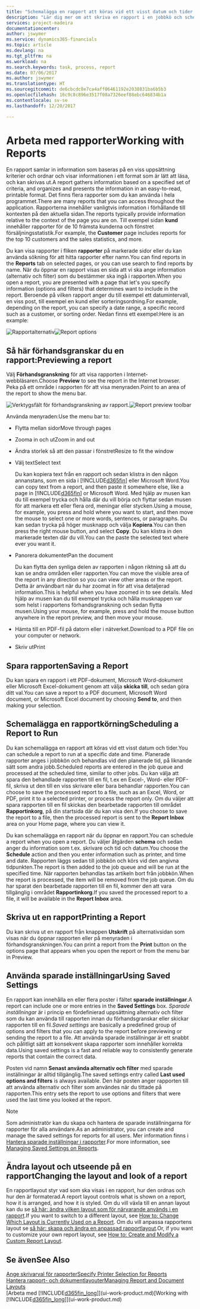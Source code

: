 ```yaml
---
title: "Schemalägga en rapport att köras vid ett visst datum och tider | Microsoft Docs"
description: "Lär dig mer om att skriva en rapport i en jobbkö och schemalägga den att behandlas vid en viss tidpunkt."
services: project-madeira
documentationcenter: 
author: jswymer
ms.service: dynamics365-financials
ms.topic: article
ms.devlang: na
ms.tgt_pltfrm: na
ms.workload: na
ms.search.keywords: task, process, report
ms.date: 07/06/2017
ms.author: jswymer
ms.translationtype: HT
ms.sourcegitcommit: de6cbcdc8e7ca4aff06461192e2038831ba6b5b3
ms.openlocfilehash: 16c9c8c896e3517f08a7326eef88ebc646834b1a
ms.contentlocale: sv-se
ms.lasthandoff: 12/20/2017

---
```

# <a name="working-with-reports"></a><span data-ttu-id="ed953-103">Arbeta med rapporter</span><span class="sxs-lookup"><span data-stu-id="ed953-103">Working with Reports</span></span>
<span data-ttu-id="ed953-104">En rapport samlar in information som baseras på en viss uppsättning kriterier och ordnar och visar informationen i ett format som är lätt att läsa, och kan skrivas ut.</span><span class="sxs-lookup"><span data-stu-id="ed953-104">A report gathers information based on a specified set of criteria, and organizes and presents the information in an easy-to-read, printable format.</span></span> <span data-ttu-id="ed953-105">Det finns flera rapporter som du kan använda i hela programmet.</span><span class="sxs-lookup"><span data-stu-id="ed953-105">There are many reports that you can access throughout the application.</span></span> <span data-ttu-id="ed953-106">Rapporterna innehåller vanligtvis information i förhållande till kontexten på den aktuella sidan.</span><span class="sxs-lookup"><span data-stu-id="ed953-106">The reports typically provide information relative to the context of the page you are on.</span></span> <span data-ttu-id="ed953-107">Till exempel sidan **kund** innehåller rapporter för de 10 främsta kunderna och fönstret försäljningsstatistik.</span><span class="sxs-lookup"><span data-stu-id="ed953-107">For example, the **Customer** page includes reports for the top 10 customers and the sales statistics, and more.</span></span>

<span data-ttu-id="ed953-108">Du kan visa rapporter i fliken **rapporter** på markerade sidor eller du kan använda sökning för att hitta rapporter efter namn.</span><span class="sxs-lookup"><span data-stu-id="ed953-108">You can find reports in the **Reports** tab on selected pages, or you can use search to find reports by name.</span></span> <span data-ttu-id="ed953-109">När du öppnar en rapport visas en sida att vi ska ange information (alternativ och filter) som du bestämmer ska ingå i rapporten.</span><span class="sxs-lookup"><span data-stu-id="ed953-109">When you open a report, you are presented with a page that let's you specify information (options and filters) that determines want to include in the report.</span></span> <span data-ttu-id="ed953-110">Beroende på vilken rapport anger du till exempel ett datumintervall, en viss post, till exempel en kund eller sorteringsordning.</span><span class="sxs-lookup"><span data-stu-id="ed953-110">For example, depending on the report, you can specify a date range, a specific record such as a customer, or sorting order.</span></span> <span data-ttu-id="ed953-111">Nedan finns ett exempel:</span><span class="sxs-lookup"><span data-stu-id="ed953-111">Here is an example:</span></span>

<span data-ttu-id="ed953-112">![Rapportalternativ](media/report_options.png "Rapportalternativ")</span><span class="sxs-lookup"><span data-stu-id="ed953-112">![Report options](media/report_options.png "Report options")</span></span>

## <a name="previewing-a-report"></a><span data-ttu-id="ed953-113">Så här förhandsgranskar du en rapport:</span><span class="sxs-lookup"><span data-stu-id="ed953-113">Previewing a report</span></span>
<span data-ttu-id="ed953-114">Välj **Förhandsgranskning** för att visa rapporten i Internet-webbläsaren.</span><span class="sxs-lookup"><span data-stu-id="ed953-114">Choose **Preview** to see the report in the Internet browser.</span></span> <span data-ttu-id="ed953-115">Peka på ett område i rapporten för att visa menyraden.</span><span class="sxs-lookup"><span data-stu-id="ed953-115">Point to an area of the report to show the menu bar.</span></span>  

<span data-ttu-id="ed953-116">![Verktygsfält för förhandsgranskning av rapport](media/report_viewer.png "Verktygsfält för förhandsgranskning av rapport").</span><span class="sxs-lookup"><span data-stu-id="ed953-116">![Report preview toolbar](media/report_viewer.png "Report preview toolbar")</span></span>

<span data-ttu-id="ed953-117">Använda menyraden:</span><span class="sxs-lookup"><span data-stu-id="ed953-117">Use the menu bar to:</span></span>

-   <span data-ttu-id="ed953-118">Flytta mellan sidor</span><span class="sxs-lookup"><span data-stu-id="ed953-118">Move through pages</span></span>
-   <span data-ttu-id="ed953-119">Zooma in och ut</span><span class="sxs-lookup"><span data-stu-id="ed953-119">Zoom in and out</span></span>
-   <span data-ttu-id="ed953-120">Ändra storlek så att den passar i fönstret</span><span class="sxs-lookup"><span data-stu-id="ed953-120">Resize to fit the window</span></span>
-   <span data-ttu-id="ed953-121">Välj text</span><span class="sxs-lookup"><span data-stu-id="ed953-121">Select text</span></span>

    <span data-ttu-id="ed953-122">Du kan kopiera text från en rapport och sedan klistra in den någon annanstans, som en sida i [!INCLUDE[d365fin](includes/d365fin_md.md)] eller Microsoft Word.</span><span class="sxs-lookup"><span data-stu-id="ed953-122">You can copy text from a report, and then paste it somewhere else, like a page in [!INCLUDE[d365fin](includes/d365fin_md.md)] or Microsoft Word.</span></span>  <span data-ttu-id="ed953-123">Med hjälp av musen kan du till exempel trycka och hålla där du vill börja och flyttar sedan musen för att markera ett eller flera ord, meningar eller stycken.</span><span class="sxs-lookup"><span data-stu-id="ed953-123">Using a mouse, for example, you press and hold where you want to start, and then move the mouse to select one or more words, sentences, or paragraphs.</span></span> <span data-ttu-id="ed953-124">Du kan sedan trycka på höger musknapp och välja **Kopiera**.</span><span class="sxs-lookup"><span data-stu-id="ed953-124">You can then press the right mouse button, and select **Copy**.</span></span> <span data-ttu-id="ed953-125">Du kan klistra in den markerade texten där du vill.</span><span class="sxs-lookup"><span data-stu-id="ed953-125">You can the paste the selected text where ever you want it.</span></span>
-   <span data-ttu-id="ed953-126">Panorera dokumentet</span><span class="sxs-lookup"><span data-stu-id="ed953-126">Pan the document</span></span>

    <span data-ttu-id="ed953-127">Du kan flytta den synliga delen av rapporten i någon riktning så att du kan se andra områden eller rapporten.</span><span class="sxs-lookup"><span data-stu-id="ed953-127">You can move the visible area of the report in any direction so you can view other areas or the report.</span></span> <span data-ttu-id="ed953-128">Detta är användbart när du har zoomat in för att visa detaljerad information.</span><span class="sxs-lookup"><span data-stu-id="ed953-128">This is helpful when you have zoomed in to see details.</span></span>  <span data-ttu-id="ed953-129">Med hjälp av musen kan du till exempel trycka och hålla musknappen var som helst i rapportens förhandsgranskning och sedan flytta musen.</span><span class="sxs-lookup"><span data-stu-id="ed953-129">Using your mouse, for example, press and hold the mouse button anywhere in the report preview, and then move your mouse.</span></span>

-   <span data-ttu-id="ed953-130">Hämta till en PDF-fil på datorn eller i nätverket.</span><span class="sxs-lookup"><span data-stu-id="ed953-130">Download to a PDF file on your computer or network.</span></span>
-   <span data-ttu-id="ed953-131">Skriv ut</span><span class="sxs-lookup"><span data-stu-id="ed953-131">Print</span></span>


## <a name="saving-a-report"></a><span data-ttu-id="ed953-132">Spara rapporten</span><span class="sxs-lookup"><span data-stu-id="ed953-132">Saving a Report</span></span>
<span data-ttu-id="ed953-133">Du kan spara en rapport i ett PDF-dokument, Microsoft Word-dokument eller Microsoft Excel-dokument genom att välja **skicka till**, och sedan göra ditt val.</span><span class="sxs-lookup"><span data-stu-id="ed953-133">You can save a report to a PDF document, Microsoft Word document, or Microsoft Excel document by choosing **Send to**, and then making your selection.</span></span>

## <a name="ScheduleReport"></a> <span data-ttu-id="ed953-134">Schemalägga en rapportkörning</span><span class="sxs-lookup"><span data-stu-id="ed953-134">Scheduling a Report to Run</span></span>
<span data-ttu-id="ed953-135">Du kan schemalägga en rapport att köras vid ett visst datum och tider.</span><span class="sxs-lookup"><span data-stu-id="ed953-135">You can schedule a report to run at a specific date and time.</span></span> <span data-ttu-id="ed953-136">Planerade rapporter anges i jobbkön och behandlas vid den planerade tid, på liknande sätt som andra jobb.</span><span class="sxs-lookup"><span data-stu-id="ed953-136">Scheduled reports are entered in the job queue and processed at the scheduled time, similar to other jobs.</span></span> <span data-ttu-id="ed953-137">Du kan välja att spara den behandlade rapporten till en fil, t.ex en Excel-, Word- eller PDF-fil, skriva ut den till en viss skrivare eller bara behandlar rapporten.</span><span class="sxs-lookup"><span data-stu-id="ed953-137">You can choose to save the processed report to a file, such as an Excel, Word, or PDF, print it to a selected printer, or process the report only.</span></span> <span data-ttu-id="ed953-138">Om du väljer att spara rapporten till en fil skickas den bearbetade rapporten till området **Rapportinkorg**, på din startsida där du kan visa den.</span><span class="sxs-lookup"><span data-stu-id="ed953-138">If you choose to save the report to a file, then the processed report is sent to the **Report Inbox** area on your Home page, where you can view it.</span></span>

<span data-ttu-id="ed953-139">Du kan schemalägga en rapport när du öppnar en rapport.</span><span class="sxs-lookup"><span data-stu-id="ed953-139">You can schedule a report when you open a report.</span></span> <span data-ttu-id="ed953-140">Du väljer åtgärden **schema** och sedan anger du information som t.ex. skrivare och tid och datum.</span><span class="sxs-lookup"><span data-stu-id="ed953-140">You choose the **Schedule** action and then you enter information such as printer, and time and date.</span></span> <span data-ttu-id="ed953-141">Rapporten läggs sedan till jobbkön och körs vid den angivna tidpunkten.</span><span class="sxs-lookup"><span data-stu-id="ed953-141">The report is then added to the job queue and will be run at the specified time.</span></span> <span data-ttu-id="ed953-142">När rapporten behandlas tas artikeln bort från jobbkön.</span><span class="sxs-lookup"><span data-stu-id="ed953-142">When the report is processed, the item will be removed from the job queue.</span></span> <span data-ttu-id="ed953-143">Om du har sparat den bearbetade rapporten till en fil, kommer den att vara tillgänglig i området **Rapportinkorg**.</span><span class="sxs-lookup"><span data-stu-id="ed953-143">If you saved the processed report to a file, it will be available in the **Report Inbox** area.</span></span>

## <a name="PrintReport"></a><span data-ttu-id="ed953-144">Skriva ut en rapport</span><span class="sxs-lookup"><span data-stu-id="ed953-144">Printing a Report</span></span>
<span data-ttu-id="ed953-145">Du kan skriva ut en rapport från knappen **Utskrift** på alternativsidan som visas när du öppnar rapporten eller på menyraden i förhandsgranskningen.</span><span class="sxs-lookup"><span data-stu-id="ed953-145">You can print a report from the **Print** button on the options page that appears when you open the report or from the menu bar in Preview.</span></span>

## <a name="using-saved-settings"></a><span data-ttu-id="ed953-146">Använda sparade inställningar</span><span class="sxs-lookup"><span data-stu-id="ed953-146">Using Saved Settings</span></span>
<span data-ttu-id="ed953-147">En rapport kan innehålla en eller flera poster i fältet **sparade inställningar**.</span><span class="sxs-lookup"><span data-stu-id="ed953-147">A report can include one or more entries in the **Saved Settings** box.</span></span> <span data-ttu-id="ed953-148">*Sparade inställningar* är i princip en fördefinierad uppsättning alternativ och filter som du kan använda till rapporten innan du förhandsgranskar eller skickar rapporten till en fil.</span><span class="sxs-lookup"><span data-stu-id="ed953-148">*Saved settings* are basically a predefined group of options and filters that you can apply to the report before previewing or sending the report to a file.</span></span> <span data-ttu-id="ed953-149">Att använda sparade inställningar är ett snabbt och pålitligt sätt att konsekvent skapa rapporter som innehåller korrekta data.</span><span class="sxs-lookup"><span data-stu-id="ed953-149">Using saved settings is a fast and reliable way to consistently generate reports that contain the correct data.</span></span>

<span data-ttu-id="ed953-150">Posten vid namn **Senast använda alternativ och filter** med sparade inställningar är alltid tillgänglig.</span><span class="sxs-lookup"><span data-stu-id="ed953-150">The saved settings entry called **Last used options and filters** is always available.</span></span> <span data-ttu-id="ed953-151">Den här posten anger rapporten till att använda alternativ och filter som användes när du tittade på rapporten.</span><span class="sxs-lookup"><span data-stu-id="ed953-151">This entry sets the report to use options and filters that were used the last time you looked at the report.</span></span>

>[!NOTE]
><span data-ttu-id="ed953-152">Som administratör kan du skapa och hantera de sparade inställningarna för rapporter för alla användare.</span><span class="sxs-lookup"><span data-stu-id="ed953-152">As an administrator, you can create and manage the saved settings for reports for all users.</span></span> <span data-ttu-id="ed953-153">Mer information finns i [Hantera sparade inställningar i rapporter](reports-saving-reusing-settings.md).</span><span class="sxs-lookup"><span data-stu-id="ed953-153">For more information, see [Managing Saved Settings on Reports](reports-saving-reusing-settings.md).</span></span>

## <a name="changing-the-layout-and-look-of-a-report"></a><span data-ttu-id="ed953-154">Ändra layout och utseende på en rapport</span><span class="sxs-lookup"><span data-stu-id="ed953-154">Changing the layout and look of a report</span></span>
<span data-ttu-id="ed953-155">En rapportlayout styr vad som ska visas i en rapport, hur den ordnas och hur den är formaterad.</span><span class="sxs-lookup"><span data-stu-id="ed953-155">A report layout controls what is shown on a report, how it is arranged, and how it is styled.</span></span> <span data-ttu-id="ed953-156">Om du vill växla till en annan layout kan du se [så här: ändra vilken layout som för närvarande används i en rapport](ui-how-change-layout-currently-used-report.md).</span><span class="sxs-lookup"><span data-stu-id="ed953-156">If you want to switch to a different layout, see [How to: Change Which Layout is Currently Used on a Report](ui-how-change-layout-currently-used-report.md).</span></span> <span data-ttu-id="ed953-157">Om du vill anpassa rapportens layout se [så här: skapa och ändra en anpassad rapportlayout](ui-how-create-custom-report-layout.md).</span><span class="sxs-lookup"><span data-stu-id="ed953-157">Or, if you want to customize your own report layout, see [How to: Create and Modify a Custom Report Layout](ui-how-create-custom-report-layout.md).</span></span>

## <a name="see-also"></a><span data-ttu-id="ed953-158">Se även</span><span class="sxs-lookup"><span data-stu-id="ed953-158">See Also</span></span>
[<span data-ttu-id="ed953-159">Ange skrivarval för rapporter</span><span class="sxs-lookup"><span data-stu-id="ed953-159">Specify Printer Selection for Reports</span></span>](ui-specify-printer-selection-reports.md)  
[<span data-ttu-id="ed953-160">Hantera rapport- och dokumentlayouter</span><span class="sxs-lookup"><span data-stu-id="ed953-160">Managing Report and Document Layouts</span></span>](ui-manage-report-layouts.md)  
<span data-ttu-id="ed953-161">[Arbeta med [!INCLUDE[d365fin_long](includes/d365fin_long_md.md)]](ui-work-product.md)</span><span class="sxs-lookup"><span data-stu-id="ed953-161">[Working with [!INCLUDE[d365fin_long](includes/d365fin_long_md.md)]](ui-work-product.md)</span></span>

